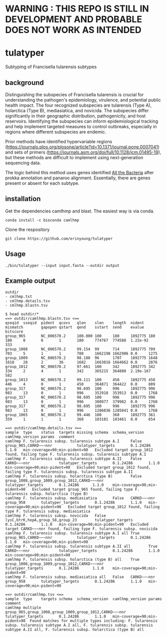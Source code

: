 # WARNING : THIS REPO IS STILL IN DEVELOPMENT AND PROBABLE DOES NOT WORK AS INTENDED

# tulatyper
Subtyping of Francisella tularensis subtypes

## background

Distinguishing the subspecies of Francisella tularensis is crucial for understanding the pathogen's epidemiology, virulence, and potential public health impact. The four recognized subspecies are tularensis (Type A), holarctica (Type B), mediasiatica, and novicida. The subspecies differ significantly in their geographic distribution, pathogenicity, and host reservoirs. Identifying the subspecies can inform epidemiological tracking and help implement targeted measures to control outbreaks, especially in regions where different subspecies are endemic.

Prior methods have identified hypervariable regions (https://journals.plos.org/plosone/article?id=10.1371/journal.pone.0007041) and sets of primers (https://journals.asm.org/doi/full/10.1128/jcm.01495-19), but these methods are difficult to implement using next-generation sequencing data.

The logic behind this method uses genes identified [All the Bacteria](https://www.biorxiv.org/content/10.1101/2024.03.08.584059v1) after prokka annotation and panaroo alignment. Essentially, there are genes present or absent for each subtype.

## installation

Get the dependencies camlhmp and blast. The easiest way is via conda.
```
conda install -c bioconda camlhmp
```

Clone the respository
```
git clone https://github.com/erinyoung/tulatyper
```

## Usage
```
./bin/tulatyper --input input.fasta --outdir output
```

## Example output
```
outdir
- cmlhmp.txt
- cmlhmp.details.tsv
- cmlhmp.blastn.tsv
```

```
$ head outdir/*
==> outdir/camlhmp.blastn.tsv <==
qseqid  sseqid  pident  qcovs   qlen    slen    length  nident  mismatch        gapopen qstart  qend    sstart  send    evalue  bitscore
group_965       NC_006570.2     100.000 100     180     1892775 180     180     0       0       1       180     774767  774588  1.22e-92        333
group_1008      NC_006570.2     99.154  99      714     1892775 709     703     5       1       1       708     1662198 1662906 0.0     1275
group_1009      NC_006570.2     98.180  96      1707    1892775 1648    1618    28      2       36      1682    1663016 1664662 0.0     2876
group_1012      NC_006570.2     97.661  100     342     1892775 342     334     2       4       1       342     365215  364880  2.19e-167       582
group_1013      NC_006570.2     99.111  100     450     1892775 450     446     4       0       1       450     364871  364422  0.0     809
group_317       NC_006570.2     98.695  100     996     1892775 996     983     13      0       1       996     352918  353913  0.0     1768
group_317       NC_006570.2     98.695  100     996     1892775 996     983     13      0       1       996     380977  379982  0.0     1768
group_317       NC_006570.2     98.695  100     996     1892775 996     983     13      0       1       996     1286036 1285041 0.0     1768
group_1065      NC_006570.2     99.446  100     360     1892775 361     359     1       1       1       360     103101  103461  0.0     654

==> outdir/camlhmp.details.tsv <==
sample  type    status  targets missing schema  schema_version  camlhmp_version params  comment
camlhmp F. tularensis subsp. tularensis subtype A.I     False   group_965,CARKD~~~nnr           tulatyper_targets       0.1.24286       1.1.0   min-coverage=90;min-pident=90   Excluded target group_1012 found, failing type F. tularensis subsp. tularensis subtype A.I
camlhmp F. tularensis subsp. tularensis subtype A.II    False   CARKD~~~nnr             tulatyper_targets       0.1.24286       1.1.0   min-coverage=90;min-pident=90   Excluded target group_1012 found, failing type F. tularensis subsp. tularensis subtype A.II
camlhmp F. tularensis subsp. holarctica (type B)        False   group_1008,group_1009,group_1012,CARKD~~~nnr            tulatyper_targets       0.1.24286      1.1.0    min-coverage=90;min-pident=90   Excluded target group_965 found, failing type F. tularensis subsp. holarctica (type B)
camlhmp F. tularensis subsp. mediasiatica       False   CARKD~~~nnr     group_958       tulatyper_targets       0.1.24286       1.1.0   min-coverage=90;min-pident=90   Excluded target group_1012 found, failing type F. tularensis subsp. mediasiatica
camlhmp F. tularensis subsp. novicida   False           lysC,btrK,hepA,group_58,group_23        tulatyper_targets       0.1.24286       1.1.0   min-coverage=90;min-pident=90   Excluded target CARKD~~~nnr found, failing type F. tularensis subsp. novicida
camlhmp F. tularensis subsp. tularensis subtype A.I all True    group_965,CARKD~~~nnr           tulatyper_targets       0.1.24286       1.1.0   min-coverage=90;min-pident=90
camlhmp F. tularensis subsp. tularensis subtype A.II all        True    CARKD~~~nnr             tulatyper_targets       0.1.24286       1.1.0   min-coverage=90;min-pident=90
camlhmp F. tularensis subsp. holarctica (type B) all    True    group_1008,group_1009,group_1012,CARKD~~~nnr            tulatyper_targets       0.1.24286      1.1.0    min-coverage=90;min-pident=90
camlhmp F. tularensis subsp. mediasiatica all   False   CARKD~~~nnr     group_958       tulatyper_targets       0.1.24286       1.1.0   min-coverage=90;min-pident=90

==> outdir/camlhmp.tsv <==
sample  type    targets schema  schema_version  camlhmp_version params  comment
camlhmp multiple        group_965,group_1008,group_1009,group_1012,CARKD~~~nnr  tulatyper_targets       0.1.24286       1.1.0   min-coverage=90;min-pident=90  Found matches for multiple types including: F. tularensis subsp. tularensis subtype A.I all, F. tularensis subsp. tularensis subtype A.II all, F. tularensis subsp. holarctica (type B) all
```
